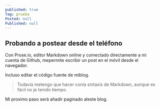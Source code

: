 ```yaml
---
published: true
Tag: prueba
Posted: null
Published: null
---
```

## Probando a postear desde el teléfono

Con Prose.io, editor Markdown online y comectado directamente a mi cuenta de Github, mepermite escribir un post en el móvil desde el navegador.

<!--more-->

Incluso editar el código fuente de miblog.

> Todavía metengo que hacer conla sintaxis de Markdown, aunque es fácil no je tenido tiempo.

Mi proximo paso será añadir paginado aleste blog.